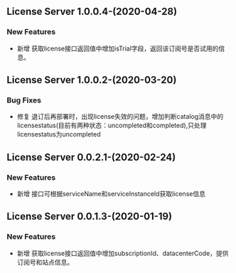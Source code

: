## License Server 1.0.0.4-(2020-04-28)
### New Features
* 新增 获取license接口返回值中增加isTrial字段，返回该订阅号是否试用的信息。

## License Server 1.0.0.2-(2020-03-20)
### Bug Fixes
* 修复 退订后再部署时，出现license失效的问题，增加判断catalog消息中的licensestatus(目前有两种状态：uncompleted和completed),只处理licensestatus为uncompleted

## License Server 0.0.2.1-(2020-02-24)
### New Features
* 新增 接口可根据serviceName和serviceInstanceId获取license信息


## License Server 0.0.1.3-(2020-01-19)
### New Features
* 新增 获取license接口返回值中增加subscriptionId、datacenterCode，提供订阅号和站点信息。
